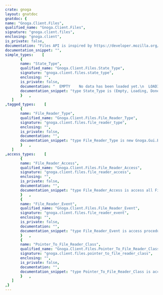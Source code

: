 ```yaml
---
crate: gnoga
layout: gnatdoc
gnatdoc: {
name: "Gnoga.Client.Files",
qualified_name: "Gnoga.Client.Files",
signature: "gnoga.client.files",
enclosing: "gnoga.client",
is_private: false,
documentation: "Files API is inspired by https://developer.mozilla.org/en-US/docs/Web/API/FileReader.\nSome comments come from FileReader documentation.",
documentation_snippet: "",
simple_types:    [
       {
       name: "State_Type",
       qualified_name: "Gnoga.Client.Files.State_Type",
       signature: "gnoga.client.files.state_type",
       enclosing: "",
       is_private: false,
       documentation: "  EMPTY    No data has been loaded yet.\n  LOADING  Data is currently being loaded.\n  DONE     The entire read request has been completed.\n-----------------------------------------------------------------------\n  File_Reader_Type - Creation Methods\n-----------------------------------------------------------------------\n\n@enum Empty\n@enum Loading\n@enum Done",
       documentation_snippet: "type State_Type is (Empty, Loading, Done);",
       }   ,
   ]
,tagged_types:    [
       {
       name: "File_Reader_Type",
       qualified_name: "Gnoga.Client.Files.File_Reader_Type",
       signature: "gnoga.client.files.file_reader_type",
       enclosing: "",
       is_private: false,
       documentation: "",
       documentation_snippet: "type File_Reader_Type is new Gnoga.Gui.Base.Base_Type with private;",
       }   ,
   ]
,access_types:    [
       {
       name: "File_Reader_Access",
       qualified_name: "Gnoga.Client.Files.File_Reader_Access",
       signature: "gnoga.client.files.file_reader_access",
       enclosing: "",
       is_private: false,
       documentation: "",
       documentation_snippet: "type File_Reader_Access is access all File_Reader_Type;",
       }   ,
       {
       name: "File_Reader_Event",
       qualified_name: "Gnoga.Client.Files.File_Reader_Event",
       signature: "gnoga.client.files.file_reader_event",
       enclosing: "",
       is_private: false,
       documentation: "",
       documentation_snippet: "type File_Reader_Event is access procedure\n  (Object : in out Gnoga.Gui.Base.Base_Type'Class;\n   Event  : in     String);",
       }   ,
       {
       name: "Pointer_To_File_Reader_Class",
       qualified_name: "Gnoga.Client.Files.Pointer_To_File_Reader_Class",
       signature: "gnoga.client.files.pointer_to_file_reader_class",
       enclosing: "",
       is_private: false,
       documentation: "",
       documentation_snippet: "type Pointer_To_File_Reader_Class is access all File_Reader_Type'Class;",
       }   ,
   ]
,}
---
```

